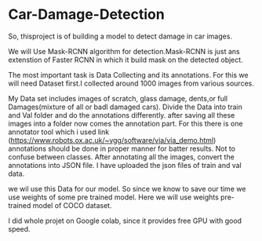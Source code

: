 # Car-Damage-Detection

So, thisproject is of building a model to detect damage in car images.

We will Use Mask-RCNN algorithm for detection.Mask-RCNN is just ans extenstion of Faster RCNN in which it build mask on the detected object.

The most important task is Data Collecting and its annotations.
For this we will need Dataset first.I collected around 1000 images from various sources.

My Data set includes images of scratch, glass damage, dents,or full Damages(mixture of all or badl damaged cars).
Divide the Data into train and Val folder and do the annotations differently.
after saving all these images into a folder now comes the annotation part. For this there is one annotator tool which i used link (https://www.robots.ox.ac.uk/~vgg/software/via/via_demo.html)
annotations should be done in proper manner for batter results. Not to confuse between classes.
After annotating all the images, convert the annotations into JSON file.
I have uploaded the json files of train and val data.

we wil use this Data for our model. So since we know to save our time we use weights of some pre trained model. Here we will use weights pre-trained model of COCO dataset.

I did whole projet on Google colab, since it provides free GPU with good speed.

